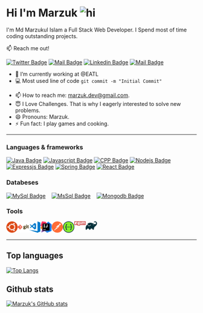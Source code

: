 # **Hi I'm Marzuk <img src="https://user-images.githubusercontent.com/1303154/88677602-1635ba80-d120-11ea-84d8-d263ba5fc3c0.gif" width="28px" alt="hi">**

I'm Md Marzukul Islam a Full Stack Web Developer. I Spend most of time coding outstanding projects.

:mailbox: Reach me out!

[![Twitter Badge](https://img.shields.io/badge/-@Marzuk-1ca0f1?style=flat&labelColor=1ca0f1&logo=twitter&logoColor=white&link=https://twitter.com/m4rzuk16)](https://twitter.com/m4rzuk16)
[![Mail Badge](https://img.shields.io/badge/-Marzuk-c0392b?style=flat&labelColor=c0392b&logo=gmail&logoColor=white)](mailto:marzuk.dev@gmail.com)
[![Linkedin Badge](https://img.shields.io/badge/-Marzuk-0e76a8?style=flat&labelColor=0e76a8&logo=linkedin&logoColor=white)](https://www.linkedin.com/in/marzuk16/)
 [![Mail Badge](https://img.shields.io/badge/-@marzuk-e84393?style=flat&labelColor=e84393&logo=instagram&logoColor=white)](https://instagram.com/marzuk16)

<!-- TODO: Add last video link -->

- 🔭 I’m currently working at @EATL
- :computer: Most used line of code `git commit -m "Initial Commit"`
<!-- - 🤔 I’m looking for help with Outstanding Video ideas. -->
- 📫 How to reach me: marzuk.dev@gmail.com.
- :innocent: I Love Challenges. That is why I eagerly interested to solve new problems.
- 😄 Pronouns: Marzuk.
- ⚡ Fun fact: I play games and cooking.
  
---

### **Languages & frameworks**

<!-- TODO: Make technologies links takes you to repositories -->

[![Java Badge](https://img.shields.io/badge/-java-0E8AC7?style=for-the-badge&labelColor=black&logo=java&logoColor=0E8AC7)](#)
[![Javascript Badge](https://img.shields.io/badge/-Javascript-F0DB4F?style=for-the-badge&labelColor=black&logo=javascript&logoColor=F0DB4F)](#)
[![CPP Badge](https://img.shields.io/badge/-cpp-00589D?style=for-the-badge&labelColor=black&logo=cplusplus&logoColor=00589D)](#)
[![Nodejs Badge](https://img.shields.io/badge/-Nodejs-3C873A?style=for-the-badge&labelColor=black&logo=node.js&logoColor=3C873A)](#)
[![Expressjs Badge](https://img.shields.io/badge/-Express-61DBFB?style=for-the-badge&labelColor=black&logo=express&logoColor=61DBFB)](#)
[![Spring Badge](https://img.shields.io/badge/-springboot-6DB33F?style=for-the-badge&labelColor=black&logo=spring&logoColor=#6DB33F)](#)
[![React Badge](https://img.shields.io/badge/-React-1e339e?style=for-the-badge&labelColor=black&logo=react&logoColor=007acc)](#)


### **Databeses**

[![MySql Badge](https://img.shields.io/badge/-mysql-E48F2C?style=for-the-badge&labelColor=black&logo=mysql&logoColor=E48F2C)](#) &nbsp;&nbsp;
[![MsSql Badge](https://img.shields.io/badge/-mssql-E74535?style=for-the-badge&labelColor=black&logo=mysql&logoColor=E74535)](#) &nbsp;&nbsp;
[![Mongodb Badge](https://img.shields.io/badge/-mongodb-51A443?style=for-the-badge&labelColor=black&logo=mongodb&logoColor=51A443)](#) &nbsp;&nbsp;


### **Tools**


<img align="left" alt="ubuntu" width="30px" src="/images/tools/ubuntu.png" />
<img align="left" alt="Git" width="30px" src="/images/tools/git.png" />
<img align="left" alt="vscode" width="30px" src="/images/tools/visualstudiocode.png" />
<img align="left" alt="Intellij" width="30px" src="/images/tools/intellijidea.png" />
<img align="left" alt="Postman" width="30px" src="/images/tools/postman.png" />
<img align="left" alt="Swaggerui" width="30px" src="/images/tools/swaggerui.png" />
<img align="left" alt="npm" width="30px" src="/images/tools/npm.png" />
<img align="left" alt="gradle" width="30px" src="/images/tools/gradle.png" />

<br /><br />

---

## Top languages

[![Top Langs](https://github-readme-stats.vercel.app/api/top-langs/?username=marzuk16&layout=compact&theme=tokyonight&langs_count=6)](https://github.com/marzuk16)


<!-- ### Profile visits

![visitors](https://visitor-badge.glitch.me/badge?page_id=marzuk16.marzuk16) -->

## **Github stats**

[![Marzuk's GitHub stats](https://github-readme-stats.vercel.app/api?username=marzuk16&show_icons=true&hide=contribs,prs&theme=tokyonight)](https://github.com/marzuk16/marzuk16)
